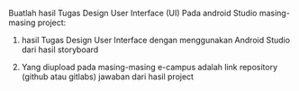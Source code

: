 Buatlah hasil Tugas Design User Interface (UI) Pada  android Studio  masing-masing  project:
 
1. hasil Tugas Design User Interface dengan menggunakan Android Studio dari hasil storyboard
 
2. Yang diupload pada masing-masing e-campus adalah  link repository (github atau gitlabs) jawaban dari hasil project 